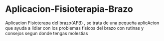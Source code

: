 # Aplicacion-Fisioterapia-Brazo
Aplicacion Fisioterapa del brazo(AFB) , se trata de una pequeña aplicAcion que ayuda a lidiar con los problemas fisicos del brazo con rutinas y consejos segun donde tengas molestias
